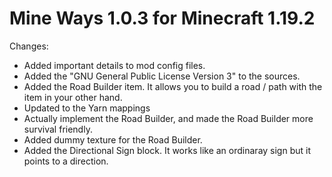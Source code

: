 # Mine Ways 1.0.3 for Minecraft 1.19.2

Changes:
* Added important details to mod config files.
* Added the "GNU General Public License Version 3" to the sources.
* Added the Road Builder item. It allows you to build a road / path with the item in your other hand.
* Updated to the Yarn mappings
* Actually implement the Road Builder, and made the Road Builder more survival friendly.
* Added dummy texture for the Road Builder.
* Added the Directional Sign block. It works like an ordinaray sign but it points to a direction.